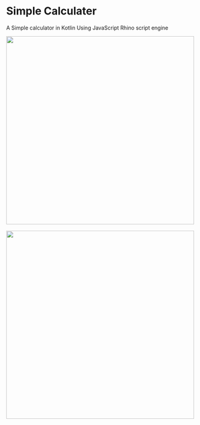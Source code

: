# Simple Calculater 

 A Simple  calculator in Kotlin Using  JavaScript Rhino script engine
 
 
 <img src="https://user-images.githubusercontent.com/36261180/126988195-8e1ab139-e463-407d-b9b4-23fb475a013d.jpg" with=500dp height=500dp> &nbsp; &nbsp; <img src="https://user-images.githubusercontent.com/36261180/126988337-301b1dcc-9331-4ddf-b14f-f03b39ec86ff.jpg" with=500dp height=500dp>
 
 


